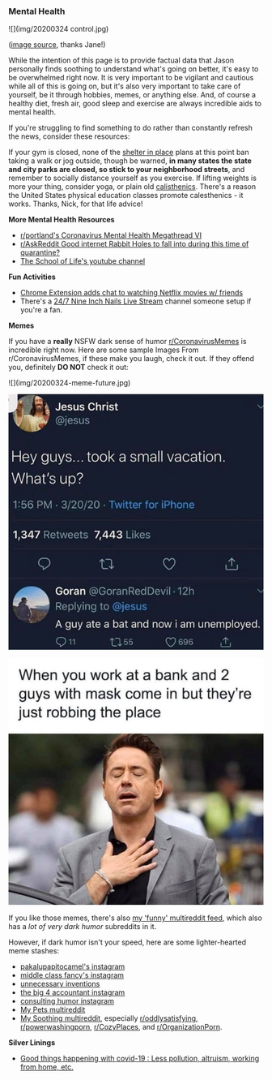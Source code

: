 
### Mental Health



![](img/20200324 control.jpg)

([image source](https://www.reddit.com/r/coolguides/comments/fm7v7x/guide_to_what_you_can_and_cannot_control_during/), thanks Jane!)



While the intention of this page is to provide factual data that Jason personally finds soothing to understand what's going on better, it's easy to be overwhelmed right now. It is very important to be vigilant and cautious while all of this is going on, but it's also very important to take care of yourself, be it through hobbies, memes, or anything else. And, of course a healthy diet, fresh air, good sleep and exercise are always incredible aids to mental health.

If you're struggling to find something to do rather than constantly refresh the news, consider these resources:

If your gym is closed, none of the [shelter in place](https://www.thecut.com/2020/03/what-does-shelter-in-place-mean.html) plans at this point ban taking a walk or jog outside, though be warned, <strong>in many states the state and city parks are closed, so stick to your neighborhood streets</strong>, and remember to socially distance yourself as you exercise. If lifting weights is more your thing, consider yoga, or plain old [calisthenics](https://www.google.com/search?q=calisthenics). There's a reason the United States physical education classes promote calesthenics - it works. Thanks, Nick, for that life advice!

**More Mental Health Resources**

 * [r/portland's Coronavirus Mental Health Megathread VI](https://www.reddit.com/r/Portland/comments/flk515/mental_health_rportland_covid19_coronavirus/)
 * [r/AskReddit Good internet Rabbit Holes to fall into during this time of quarantine?](https://www.reddit.com/r/AskReddit/comments/fnglbl/what_are_some_good_internet_rabbit_holes_to_fall/)
 * [The School of Life's youtube channel](https://www.youtube.com/user/schooloflifechannel)

**Fun Activities**

 * [Chrome Extension adds chat to watching Netflix movies w/ friends](https://tech.slashdot.org/story/20/03/22/017212/netflix-party-a-new-chrome-extension-adds-chat-panes-to-movies?utm_source=rss1.0mainlinkanon&utm_medium=feed)
 * There's a [24/7 Nine Inch Nails Live Stream](https://www.reddit.com/r/nin/comments/fl1ow6/247_nin_live_stream/) channel someone setup if you're a fan.
 
**Memes**

If you have a **really** NSFW dark sense of humor [r/CoronavirusMemes](https://www.reddit.com/r/CoronavirusMemes/) is incredible right now. Here are some sample Images From r/CoronavirusMemes, if these make you laugh, check it out. If they offend you, definitely **DO NOT** check it out:

<div class='memes'>
![](img/20200324-meme-future.jpg)

![](img/20200324-meme-jesus.jpg)

![](img/20200324-meme-robbery.jpg)
</div>

If you like those memes, there's also [my 'funny' multireddit feed](https://www.reddit.com/user/ojfs/m/funny/), which also has a *lot of very dark humor* subreddits in it.

However, if dark humor isn't your speed, here are some lighter-hearted meme stashes:

* [pakalupapitocamel's instagram](https://www.instagram.com/pakalupapitocamel/)
* [middle class fancy's instagram](https://www.instagram.com/middleclassfancy/)
* [unnecessary inventions](https://www.instagram.com/unnecessaryinventions/)
* [the big 4 accountant instagram](https://www.instagram.com/thebig4accountant/)
* [consulting humor instagram](https://www.instagram.com/consultinghumor/)
* [My Pets multireddit](https://www.reddit.com/user/ojfs/m/pets/)
* [My Soothing multireddit](https://www.reddit.com/user/ojfs/m/soothing/), especially [r/oddlysatisfying](https://www.reddit.com/r/oddlysatisfying/), [r/powerwashingporn](https://www.reddit.com/r/powerwashingporn/), [r/CozyPlaces](https://www.reddit.com/r/CozyPlaces/), and [r/OrganizationPorn](https://www.reddit.com/r/OrganizationPorn/).


**Silver Linings**

* [Good things happening with covid-19 : Less pollution, altruism, working from home, etc.](https://www.reddit.com/r/Coronavirus/comments/flnfl3/good_things_happening_with_covid19_less_pollution/)


